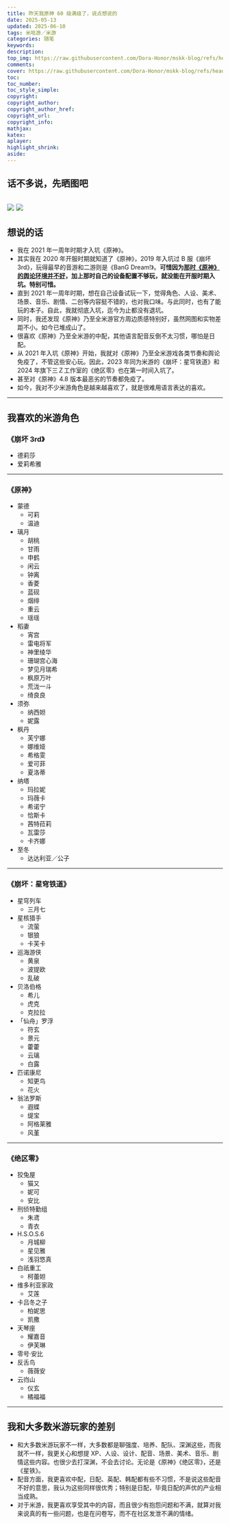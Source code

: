 ```yaml
---
title: 昨天我原神 60 级满级了，说点想说的
date: 2025-05-13
updated: 2025-06-10
tags: 米哈游／米游
categories: 随笔
keywords:
description:
top_img: https://raw.githubusercontent.com/Dora-Honor/mskk-blog/refs/heads/main/Images/250513/image_2025-05-12_01-01-47.png
comments:
cover: https://raw.githubusercontent.com/Dora-Honor/mskk-blog/refs/heads/main/Images/250513/image_2025-05-12_01-01-47.png
toc:
toc_number:
toc_style_simple:
copyright:
copyright_author:
copyright_author_href:
copyright_url:
copyright_info:
mathjax:
katex:
aplayer:
highlight_shrink:
aside:
---
```


## 话不多说，先晒图吧
![](https://raw.githubusercontent.com/Dora-Honor/mskk-blog/refs/heads/main/Images/250513/image_2025-05-12_01-01-47.png)
![](https://raw.githubusercontent.com/Dora-Honor/mskk-blog/refs/heads/main/Images/250513/image_2025-05-12_01-02-46.png)
---
## 想说的话
* 我在 2021 年一周年时期才入坑《原神》。
* 其实我在 2020 年开服时期就知道了《原神》，2019 年入坑过 B 服《崩坏 3rd》，玩得最早的音游和二游则是《BanG Dream!》。**可惜因为[那时《原神》的舆论环境并不好](https://bxx-114514.github.io/genshinimpact-and-media)，加上那时自己的设备配置不够玩，就没能在开服时期入坑。特别可惜。**
* 直到 2021 年一周年时期，想在自己设备试玩一下，觉得角色、人设、美术、场景、音乐、剧情、二创等内容挺不错的，也对我口味。与此同时，也有了能玩的本子。自此，我就彻底入坑，迄今为止都没有退坑。
* 同时，我还发现《原神》乃至全米游官方周边质感特别好，虽然网图和实物差距不小。如今已堆成山了。
* 很喜欢《原神》乃至全米游的中配，其他语言配音反倒不太习惯，哪怕是日配。
* 从 2021 年入坑《原神》开始，我就对《原神》乃至全米游戏各类节奏和舆论免疫了，不管这些安心玩。因此，2023 年同为米游的《崩坏：星穹铁道》和 2024 年旗下三Ｚ工作室的《绝区零》也在第一时间入坑了。
* 甚至对《原神》4.8 版本最恶劣的节奏都免疫了。
* 如今，我对不少米游角色是越来越喜欢了，就是很难用语言表达的喜欢。
---
## 我喜欢的米游角色
### 《崩坏 3rd》
* 德莉莎
* 爱莉希雅
---
### 《原神》
* 蒙德
  * 可莉
  * 温迪
* 璃月
  * 胡桃
  * 甘雨
  * 申鹤
  * 闲云
  * 钟离
  * 香菱
  * 蓝砚
  * 烟绯
  * 重云
  * 瑶瑶
* 稻妻
  * 宵宫
  * 雷电将军
  * 神里绫华
  * 珊瑚宫心海
  * 梦见月瑞希
  * 枫原万叶
  * 荒泷一斗
  * 绮良良
* 须弥
  * 纳西妲
  * 妮露
* 枫丹
  * 芙宁娜
  * 娜维娅
  * 希格雯
  * 爱可菲
  * 夏洛蒂
* 纳塔
  * 玛拉妮
  * 玛薇卡
  * 希诺宁
  * 恰斯卡
  * 茜特菈莉
  * 瓦雷莎
  * 卡齐娜
* 至冬
  * 达达利亚／公子
---
### 《崩坏：星穹铁道》
* 星穹列车
  * 三月七
* 星核猎手
  * 流萤
  * 银狼
  * 卡芙卡
* 巡海游侠
  * 黄泉
  * 波提欧
  * 乱破
* 贝洛伯格
  * 希儿
  * 虎克
  * 克拉拉
* 「仙舟」罗浮
  * 符玄
  * 景元
  * 藿藿
  * 云璃
  * 白露
* 匹诺康尼
  * 知更鸟
  * 花火
* 翁法罗斯
  * 遐蝶
  * 缇宝
  * 阿格莱雅
  * 风堇
---
### 《绝区零》
* 狡兔屋
  * 猫又
  * 妮可
  * 安比
* 刑侦特勤组
  * 朱鸢
  * 青衣
* H.S.O.S.6
  * 月城柳
  * 星见雅
  * 浅羽悠真
* 白祇重工
  * 柯蕾妲
* 维多利亚家政
  * 艾莲
* 卡吕冬之子
  * 柏妮思
  * 凯撒
* 天琴座
  * 耀嘉音
  * 伊芙琳
* 零号·安比
* 反舌鸟
  * 薇薇安
* 云岿山
  * 仪玄
  * 橘福福
---
## 我和大多数米游玩家的差别
* 和大多数米游玩家不一样，大多数都是聊强度、培养、配队、深渊这些，而我就不一样，我更关心和想提 XP、人设、设计、配音、场景、美术、音乐、剧情这些内容。也很少去打深渊，不会去讨论。无论是《原神》《绝区零》，还是《星铁》。
* 配音方面，我更喜欢中配，日配、英配、韩配都有些不习惯，不是说这些配音不好的意思，我认为这些同样很优秀；特别是日配，毕竟日配的声优的产业相当成熟。
* 对于米游，我更喜欢享受其中的内容，而且很少有抱怨问题和不满，就算对我来说真的有一些问题，也是在问卷写，而不在社区发泄不满的情绪。
